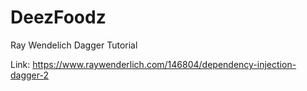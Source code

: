 # DeezFoodz
Ray Wendelich Dagger Tutorial

Link: https://www.raywenderlich.com/146804/dependency-injection-dagger-2